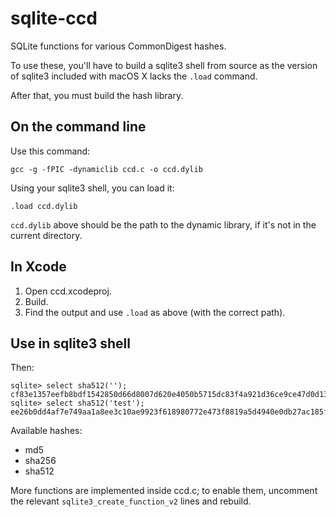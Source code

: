 # sqlite-ccd
SQLite functions for various CommonDigest hashes.

To use these, you'll have to build a sqlite3 shell from source as the version of sqlite3 included with macOS X lacks the `.load` command.

After that, you must build the hash library.

## On the command line

Use this command:

    gcc -g -fPIC -dynamiclib ccd.c -o ccd.dylib

Using your sqlite3 shell, you can load it:

    .load ccd.dylib

`ccd.dylib` above should be the path to the dynamic library, if it's not in the current directory.

## In Xcode

1. Open ccd.xcodeproj.
2. Build.
3. Find the output and use `.load` as above (with the correct path).

## Use in sqlite3 shell

Then:

    sqlite> select sha512('');
    cf83e1357eefb8bdf1542850d66d8007d620e4050b5715dc83f4a921d36ce9ce47d0d13c5d85f2b0ff8318d2877eec2f63b931bd47417a81a538327af927da3e
    sqlite> select sha512('test');
    ee26b0dd4af7e749aa1a8ee3c10ae9923f618980772e473f8819a5d4940e0db27ac185f8a0e1d5f84f88bc887fd67b143732c304cc5fa9ad8e6f57f50028a8ff

Available hashes:

* md5
* sha256
* sha512

More functions are implemented inside ccd.c; to enable them, uncomment the relevant `sqlite3_create_function_v2` lines and rebuild.
